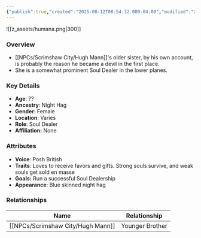 ```yaml
---
{"publish":true,"created":"2025-08-12T08:54:32.000-04:00","modified":"2025-10-03T15:48:55.130-04:00","published":"2025-10-03T15:48:55.130-04:00","cssclasses":"","Age":"??","Ancestry":"Night Hag","Gender":"Female","Location":["Varies"],"Role":["Soul Dealer"],"Affiliation":["None"],"Appearances":["[[25 The Hellnight Soirée]]"]}
---
```



![[z_assets/humana.png|300]]

### Overview
 - [[NPCs/Scrimshaw City/Hugh Mann]]'s older sister, by his own account, is probably the reason he became a devil in the first place.
 - She is a somewhat prominent Soul Dealer in the lower planes.


### Key Details
- **Age**: ??
- **Ancestry**: Night Hag
- **Gender**: Female
- **Location**: Varies
- **Role**: Soul Dealer
- **Affiliation:** None

### Attributes
- **Voice**: Posh British
- **Traits**: Loves to receive favors and gifts. Strong souls survive, and weak souls get sold en masse
- **Goals:** Run a successful Soul Dealership
- **Appearance**: Blue skinned night hag

### Relationships

| Name          | Relationship    |
| ------------- | --------------- |
| [[NPCs/Scrimshaw City/Hugh Mann]] | Younger Brother |

